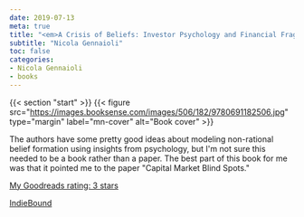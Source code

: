```yaml
---
date: 2019-07-13
meta: true
title: "<em>A Crisis of Beliefs: Investor Psychology and Financial Fragility</em>"
subtitle: "Nicola Gennaioli"
toc: false
categories:
- Nicola Gennaioli
- books
---
```


{{< section "start" >}}
{{< figure src="https://images.booksense.com/images/506/182/9780691182506.jpg" type="margin" label="mn-cover" alt="Book cover" >}}

The authors have some pretty good ideas about modeling non-rational belief formation using insights from psychology, but I'm not sure this needed to be a book rather than a paper. The best part of this book for me was that it pointed me to the paper "Capital Market Blind Spots."

[My Goodreads rating: 3 stars](https://www.goodreads.com/review/show/2892451802)  

[IndieBound](https://www.indiebound.org/book/9780691182506)
